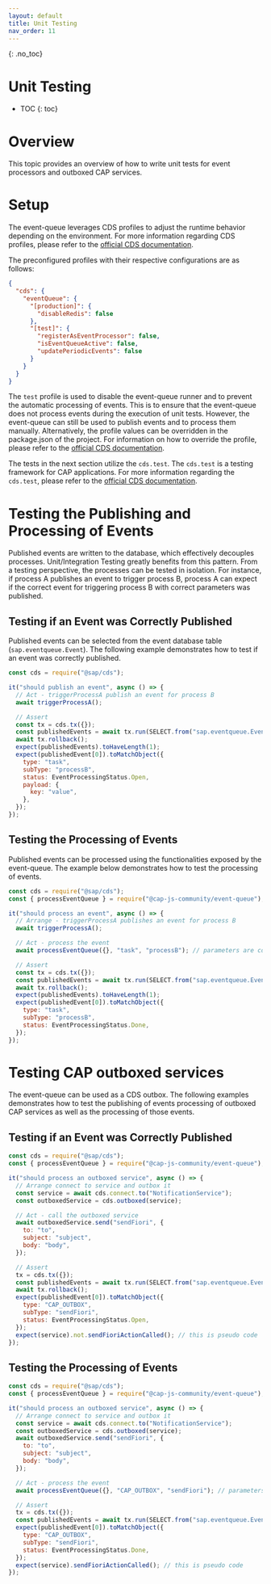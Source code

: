 ```yaml
---
layout: default
title: Unit Testing
nav_order: 11
---
```


<!-- prettier-ignore-start -->

{: .no_toc}

# Unit Testing

- TOC
{: toc}
<!-- prettier-ignore-end -->

# Overview

This topic provides an overview of how to write unit tests for event processors and outboxed CAP services.

# Setup

The event-queue leverages CDS profiles to adjust the runtime behavior depending on the environment. For more
information regarding CDS profiles, please refer to
the [official CDS documentation](https://cap.cloud.sap/docs/node.js/cds-env#profiles).

The preconfigured profiles with their respective configurations are as follows:

```json
{
  "cds": {
    "eventQueue": {
      "[production]": {
        "disableRedis": false
      },
      "[test]": {
        "registerAsEventProcessor": false,
        "isEventQueueActive": false,
        "updatePeriodicEvents": false
      }
    }
  }
}
```

The `test` profile is used to disable the event-queue runner and to prevent the automatic processing of events. This is
to ensure that the event-queue does not process events during the execution of unit tests. However, the event-queue can
still be used to publish events and to process them manually. Alternatively, the profile values can be overridden in the
package.json of the project. For information on how to override the profile, please refer to the
[official CDS documentation](https://cap.cloud.sap/docs/node.js/cds-env#sources-for-cds-env).

The tests in the next section utilize the `cds.test`. The `cds.test` is a testing framework for CAP applications. For
more information regarding the `cds.test`, please refer to the [official CDS documentation](https://cap.cloud.sap/docs/node.js/cds-test).

# Testing the Publishing and Processing of Events

Published events are written to the database, which effectively decouples processes. Unit/Integration Testing greatly
benefits from this pattern. From a testing perspective, the processes can be tested in isolation. For instance, if
process A publishes an event to trigger process B, process A can expect if the correct event for triggering process B
with correct parameters was published.

## Testing if an Event was Correctly Published

Published events can be selected from the event database table (`sap.eventqueue.Event`). The following example
demonstrates how to test if an event was correctly published.

```javascript
const cds = require("@sap/cds");

it("should publish an event", async () => {
  // Act - triggerProcessA publish an event for process B
  await triggerProcessA();

  // Assert
  const tx = cds.tx({});
  const publishedEvents = await tx.run(SELECT.from("sap.eventqueue.Event"));
  await tx.rollback();
  expect(publishedEvents).toHaveLength(1);
  expect(publishedEvent[0]).toMatchObject({
    type: "task",
    subType: "processB",
    status: EventProcessingStatus.Open,
    payload: {
      key: "value",
    },
  });
});
```

## Testing the Processing of Events

Published events can be processed using the functionalities exposed by the event-queue. The example below demonstrates
how to test the processing of events.

```javascript
const cds = require("@sap/cds");
const { processEventQueue } = require("@cap-js-community/event-queue");

it("should process an event", async () => {
  // Arrange - triggerProcessA publishes an event for process B
  await triggerProcessA();

  // Act - process the event
  await processEventQueue({}, "task", "processB"); // parameters are cds context, type, and subType

  // Assert
  const tx = cds.tx({});
  const publishedEvents = await tx.run(SELECT.from("sap.eventqueue.Event"));
  await tx.rollback();
  expect(publishedEvents).toHaveLength(1);
  expect(publishedEvent[0]).toMatchObject({
    type: "task",
    subType: "processB",
    status: EventProcessingStatus.Done,
  });
});
```

# Testing CAP outboxed services

The event-queue can be used as a CDS outbox. The following examples demonstrates how to test the publishing of events
processing of outboxed CAP services as well as the processing of those events.

## Testing if an Event was Correctly Published

```javascript
const cds = require("@sap/cds");
const { processEventQueue } = require("@cap-js-community/event-queue");

it("should process an outboxed service", async () => {
  // Arrange connect to service and outbox it
  const service = await cds.connect.to("NotificationService");
  const outboxedService = cds.outboxed(service);

  // Act - call the outboxed service
  await outboxedService.send("sendFiori", {
    to: "to",
    subject: "subject",
    body: "body",
  });

  // Assert
  tx = cds.tx({});
  const publishedEvents = await tx.run(SELECT.from("sap.eventqueue.Event"));
  await tx.rollback();
  expect(publishedEvent[0]).toMatchObject({
    type: "CAP_OUTBOX",
    subType: "sendFiori",
    status: EventProcessingStatus.Open,
  });
  expect(service).not.sendFioriActionCalled(); // this is pseudo code
});
```

## Testing the Processing of Events

```javascript
const cds = require("@sap/cds");
const { processEventQueue } = require("@cap-js-community/event-queue");

it("should process an outboxed service", async () => {
  // Arrange connect to service and outbox it
  const service = await cds.connect.to("NotificationService");
  const outboxedService = cds.outboxed(service);
  await outboxedService.send("sendFiori", {
    to: "to",
    subject: "subject",
    body: "body",
  });

  // Act - process the event
  await processEventQueue({}, "CAP_OUTBOX", "sendFiori"); // parameters are cds context, type, and subType

  // Assert
  tx = cds.tx({});
  const publishedEvents = await tx.run(SELECT.from("sap.eventqueue.Event"));
  expect(publishedEvent[0]).toMatchObject({
    type: "CAP_OUTBOX",
    subType: "sendFiori",
    status: EventProcessingStatus.Done,
  });
  expect(service).sendFioriActionCalled(); // this is pseudo code
});
```
